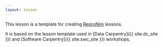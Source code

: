 ```yaml
---
layout: lesson
---
```

This lesson is a template for creating [ReproNim]({{site.rn_site}})
lessons.

It is based on the lesson template used in [Data Carpentry]({{ site.dc_site }})
and [Software Carpentry]({{ site.swc_site }}) workshops,
